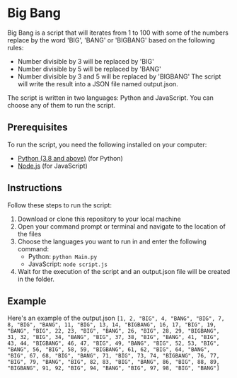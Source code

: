 # Big Bang

Big Bang is a script that will iterates from 1 to 100 with some of the numbers replace by the word 'BIG', 'BANG' or 'BIGBANG' based on the following rules:
- Number divisible by 3 will be replaced by 'BIG'
- Number divisible by 5 will be replaced by 'BANG'
- Number divisible by 3 and 5 will be replaced by 'BIGBANG'
The script will write the result into a JSON file named output.json.

The script is written in two languages: Python and JavaScript. You can choose any of them to run the script.

## Prerequisites

To run the script, you need the following installed on your computer:
- [Python (3.8 and above)](https://python.org/) (for Python)
- [Node.js](https://nodejs.org/en/) (for JavaScript)

## Instructions

Follow these steps to run the script:
1. Download or clone this repository to your local machine
2. Open your command prompt or terminal and navigate to the location of the files
3. Choose the languages you want to run in and enter the following command:
    - Python: `python Main.py`
    - JavaScript: `node script.js`
4. Wait for the execution of the script and an output.json file will be created in the folder.

## Example

Here's an example of the output.json
```[1, 2, "BIG", 4, "BANG", "BIG", 7, 8, "BIG", "BANG", 11, "BIG", 13, 14, "BIGBANG", 16, 17, "BIG", 19, "BANG", "BIG", 22, 23, "BIG", "BANG", 26, "BIG", 28, 29, "BIGBANG", 31, 32, "BIG", 34, "BANG", "BIG", 37, 38, "BIG", "BANG", 41, "BIG", 43, 44, "BIGBANG", 46, 47, "BIG", 49, "BANG", "BIG", 52, 53, "BIG", "BANG", 56, "BIG", 58, 59, "BIGBANG", 61, 62, "BIG", 64, "BANG", "BIG", 67, 68, "BIG", "BANG", 71, "BIG", 73, 74, "BIGBANG", 76, 77, "BIG", 79, "BANG", "BIG", 82, 83, "BIG", "BANG", 86, "BIG", 88, 89, "BIGBANG", 91, 92, "BIG", 94, "BANG", "BIG", 97, 98, "BIG", "BANG"]```
